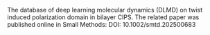 The database of deep learning molecular dynamics (DLMD) on twist induced polarization domain in bilayer CIPS. The related paper was published online in Small Methods: DOI: 10.1002/smtd.202500683
